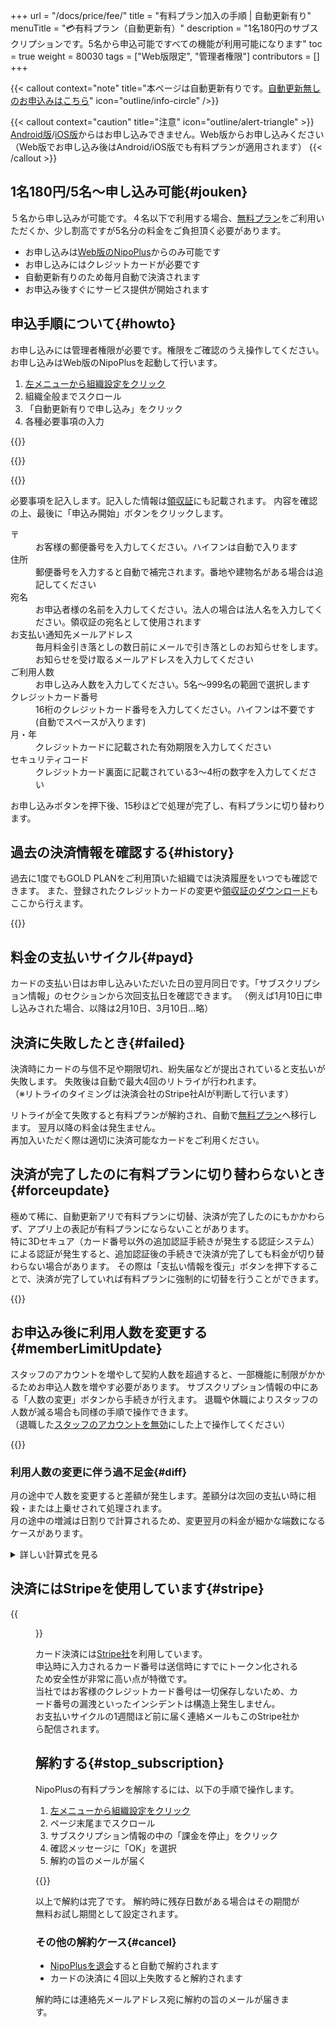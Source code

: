 +++
url = "/docs/price/fee/"
title = "有料プラン加入の手順 | 自動更新有り"
menuTitle = "💳有料プラン（自動更新有）"
description = "1名180円のサブスクリプションです。5名から申込可能ですべての機能が利用可能になります"
toc = true
weight = 80030
tags = ["Web版限定", "管理者権限"]
contributors = []
+++

{{< callout context="note" title="本ページは自動更新有りです。[自動更新無しのお申込みはこちら](/docs/price/invoice/)" icon="outline/info-circle" />}}

{{< callout context="caution" title="注意" icon="outline/alert-triangle" >}}
[Android版](https://play.google.com/store/apps/details?id=jp.sndbox.nipoplus)/[iOS版](https://apps.apple.com/jp/app/nipoplus/id1625797169)からはお申し込みできません。Web版からお申し込みください（Web版でお申し込み後はAndroid/iOS版でも有料プランが適用されます）
{{< /callout >}}

## 1名180円/5名〜申し込み可能{#jouken}

５名から申し込みが可能です。４名以下で利用する場合、[無料プラン](/docs/price/free/)をご利用いただくか、少し割高ですが5名分の料金をご負担頂く必要があります。

- お申し込みは[Web版のNipoPlus](https://nipoplus.sndbox.jp/)からのみ可能です
- お申し込みにはクレジットカードが必要です
- 自動更新有りのため毎月自動で決済されます
- お申込み後すぐにサービス提供が開始されます

## 申込手順について{#howto}

お申し込みには管理者権限が必要です。権限をご確認のうえ操作してください。  
お申し込みはWeb版のNipoPlusを起動して行います。

1. [左メニューから組織設定をクリック](/docs/manual/initial-setting/staff/rank/#rootSettingBtn)
2. 組織全般までスクロール
3. 「自動更新有りで申し込み」をクリック
4. 各種必要事項の入力

{{<icatch filename="img/entry" msg="組織設定から申込みができます。自動更新有りはクレジットカードが必要です">}}

{{<nextArrow>}}

{{<icatch filename="img/input-card" msg="クレジットカード番号や申込み人数などの必要事項を記入してください" alice="pc">}}

必要事項を記入します。記入した情報は[領収証](/docs/price/receipt/)にも記載されます。
内容を確認の上、最後に「申込み開始」ボタンをクリックします。

<dl class="basic">
  <dt>〒</dt>
  <dd>お客様の郵便番号を入力してください。ハイフンは自動で入ります</dd>
  <dt>住所</dt>
  <dd>郵便番号を入力すると自動で補完されます。番地や建物名がある場合は追記してください</dd>
  <dt>宛名</dt>
  <dd>お申込者様の名前を入力してください。法人の場合は法人名を入力してください。領収証の宛名として使用されます</dd>
  <dt>お支払い通知先メールアドレス</dt>
  <dd>毎月料金引き落としの数日前にメールで引き落としのお知らせをします。お知らせを受け取るメールアドレスを入力してください</dd>
  <dt>ご利用人数</dt>
  <dd>お申し込み人数を入力してください。5名〜999名の範囲で選択します</dd>
  <dt>クレジットカード番号</dt>
  <dd>16桁のクレジットカード番号を入力してください。ハイフンは不要です(自動でスペースが入ります)</dd>
  <dt>月・年</dt>
  <dd>クレジットカードに記載された有効期限を入力してください</dd>
  <dt>セキュリティコード</dt>
  <dd>クレジットカード裏面に記載されている3〜4桁の数字を入力してください</dd>
</dl>

お申し込みボタンを押下後、15秒ほどで処理が完了し、有料プランに切り替わります。

## 過去の決済情報を確認する{#history}

過去に1度でもGOLD PLANをご利用頂いた組織では決済履歴をいつでも確認できます。
また、登録されたクレジットカードの変更や[領収証のダウンロード](/docs/price/receipt/)もここから行えます。

{{<icatch filename="img/receipt" msg="これまでの決済履歴を確認したり領収証のダウンロードもできます">}}

## 料金の支払いサイクル{#payd}

カードの支払い日はお申し込みいただいた日の翌月同日です。「サブスクリプション情報」のセクションから次回支払日を確認できます。
（例えば1月10日に申し込みされた場合、以降は2月10日、3月10日...略）

## 決済に失敗したとき{#failed}

決済時にカードの与信不足や期限切れ、紛失届などが提出されていると支払いが失敗します。
失敗後は自動で最大4回のリトライが行われます。  
（※リトライのタイミングは決済会社のStripe社AIが判断して行います）

リトライが全て失敗すると有料プランが解約され、自動で[無料プラン](/docs/price/free/)へ移行します。
翌月以降の料金は発生ません。  
再加入いただく際は適切に決済可能なカードをご利用ください。

## 決済が完了したのに有料プランに切り替わらないとき{#forceupdate}

極めて稀に、自動更新アリで有料プランに切替、決済が完了したのにもかかわらず、アプリ上の表記が有料プランにならないことがあります。  
特に3Dセキュア（カード番号以外の追加認証手続きが発生する認証システム）による認証が発生すると、追加認証後の手続きで決済が完了しても料金が切り替わらない場合があります。
その際は「支払い情報を復元」ボタンを押下することで、決済が完了していれば有料プランに強制的に切替を行うことができます。

{{<iTablet filename="img/force-update" msg="料金プランが反映されないとき押してね" alice="ok">}}

## お申込み後に利用人数を変更する{#memberLimitUpdate}

スタッフのアカウントを増やして契約人数を超過すると、一部機能に制限がかかるためお申込人数を増やす必要があります。
サブスクリプション情報の中にある「人数の変更」ボタンから手続きが行えます。
退職や休職によりスタッフの人数が減る場合も同様の手順で操作できます。  
（退職した[スタッフのアカウントを無効](/reverse-lookup/account/disable/)にした上で操作してください）

{{<iTablet filename="img/change" msg="人数の変更は画面一番下にあるよ" alice="ok">}}

### 利用人数の変更に伴う過不足金{#diff}

月の途中で人数を変更すると差額が発生します。差額分は次回の支払い時に相殺・または上乗せされて処理されます。  
月の途中の増減は日割りで計算されるため、変更翌月の料金が細かな端数になるケースがあります。

<details>
  <summary>詳しい計算式を見る</summary>

以下のシナリオを考えてみましょう

1. 5月3日に10名でお申し込み
2. 6月20日に人数を10から20へ増加

その際の支払は以下のようになります。7月に金額が多くなり、8月に戻っていることが確認できます。

| 請求書作成日 | 状態           | 金額                                               |
| ------------ | -------------- | -------------------------------------------------- |
| 2022/8/3     | お支払済みです | 3600（◀20名分として平常時の金額が請求）           |
| 2022/7/3     | お支払済みです | 4380（◀この決済時に過不足分が調整される）         |
| 2022/6/3     | お支払済みです | 1800（◀人数増加前。この決済のあとに人数を増やす） |
| 2022/5/3     | お支払済みです | 1800（◀人数増加前）                               |

7月の支払いが3600円ではなく、4380円になっているのは、6月20日に人数を10名増やした分、支払いが不足するためです。
6月20日〜7月3日(13日間)までは＋10名された金額がまだ支払われていないため、この分が日割り計算されて7月3日にまとめて引き落とされます。

より詳細な計算式は次のとおりです。

- 日割りの過不足: 180円×13日(日割り)÷30(1ヶ月)×10名（追加した人数) = 780円
- 7月3日〜8月3日までの料金 3600円（20名×180円)
- 780円＋3,600円＝ 4,380円

なお、8月に入ると未払いが解消されるために料金は3600円に戻ります。
これは過不足のケースですが、逆に人数を減らした場合は、次回支払金額が減ります。
極端に人数を減らす場合、次回請求が発生しない場合もあります。

</details>

## 決済にはStripeを使用しています{#stripe}

{{<figure src="img/stripe.png"  alt="stripe" caption="stripe" >}}

カード決済には[Stripe社](https://stripe.com/jp)を利用しています。  
申込時に入力されるカード番号は送信時にすでにトークン化されるため安全性が非常に高い点が特徴です。  
当社ではお客様のクレジットカード番号は一切保存しないため、カード番号の漏洩といったインシデントは構造上発生しません。  
お支払いサイクルの1週間ほど前に届く連絡メールもこのStripe社から配信されます。

## 解約する{#stop_subscription}

NipoPlusの有料プランを解除するには、以下の手順で操作します。

1. [左メニューから組織設定をクリック](/docs/manual/initial-setting/staff/rank/#rootSettingBtn)
2. ページ末尾までスクロール
3. サブスクリプション情報の中の「課金を停止」をクリック
4. 確認メッセージに「OK」を選択
5. 解約の旨のメールが届く

{{<iTablet filename="img/cancel-subscription" msg="有料プランを辞めると無料プランになるけどそのまま無料で使うこともできるよ" alice="ok">}}

以上で解約は完了です。
解約時に残存日数がある場合はその期間が無料お試し期間として設定されます。

### その他の解約ケース{#cancel}

- [NipoPlusを退会](/docs/manual/utils/org/)すると自動で解約されます
- カードの決済に４回以上失敗すると解約されます

解約時には連絡先メールアドレス宛に解約の旨のメールが届きます。
